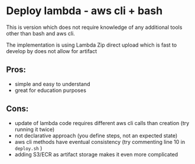 # Deploy lambda - aws cli + bash

This is version which does not require knowledge of any additional tools other than bash and aws cli.

The implementation is using Lambda Zip direct upload which is fast to develop by does not allow for artifact

## Pros:

- simple and easy to understand
- great for education purposes

## Cons:

- update of lambda code requires different aws cli calls than creation (try running it twice)
- not declarative approach (you define steps, not an expected state)
- aws cli methods have eventual consistency (try commenting line 10 in `deploy.sh` )
- adding S3/ECR as artifact storage makes it even more complicated
